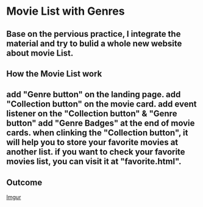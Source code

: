 # Movie List with Genres
Base on the pervious practice, I integrate the material and try to bulid a whole new website about movie List. 
----

## How the Movie List work
add "Genre button" on the landing page.
add "Collection button" on the movie card.
add event listener on the "Collection button" & "Genre button"
add "Genre Badges" at the end of movie cards.
when clinking the "Collection button", it will help you to store your favorite movies at another list.
if you want to check your favorite movies list, you can visit it at "favorite.html".
----

## Outcome
[Imgur](https://i.imgur.com/F2iZb8P.png)

